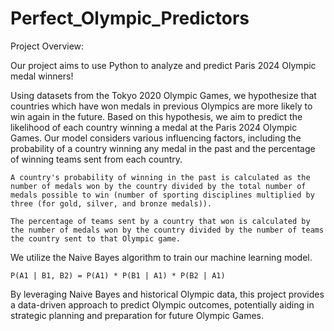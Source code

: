 # Perfect_Olympic_Predictors

Project Overview:

Our project aims to use Python to analyze and predict Paris 2024 Olympic medal winners!

Using datasets from the Tokyo 2020 Olympic Games, we hypothesize that countries which have won medals in previous Olympics are more likely to win again in the future. Based on this hypothesis, we aim to predict the likelihood of each country winning a medal at the Paris 2024 Olympic Games. Our model considers various influencing factors, including the probability of a country winning any medal in the past and the percentage of winning teams sent from each country.

    A country's probability of winning in the past is calculated as the number of medals won by the country divided by the total number of medals possible to win (number of sporting disciplines multiplied by three (for gold, silver, and bronze medals)).

    The percentage of teams sent by a country that won is calculated by the number of medals won by the country divided by the number of teams the country sent to that Olympic game.

We utilize the Naive Bayes algorithm to train our machine learning model.

    P(A1 | B1, B2) = P(A1) * P(B1 | A1) * P(B2 | A1)

By leveraging Naive Bayes and historical Olympic data, this project provides a data-driven approach to predict Olympic outcomes, potentially aiding in strategic planning and preparation for future Olympic Games.
